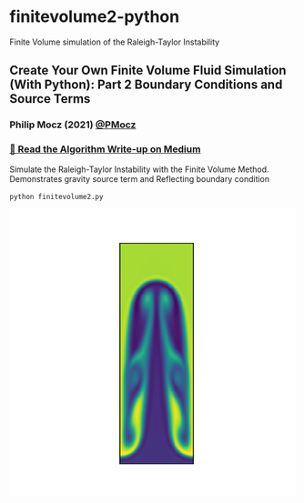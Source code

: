 # finitevolume2-python
Finite Volume simulation of the Raleigh-Taylor Instability

## Create Your Own Finite Volume Fluid Simulation (With Python): Part 2 Boundary Conditions and Source Terms

### Philip Mocz (2021) [@PMocz](https://twitter.com/PMocz)

### [📝 Read the Algorithm Write-up on Medium](https://philip-mocz.medium.com/create-your-own-finite-volume-fluid-simulation-with-python-part-2-boundary-conditions-source-bda6994b4645)

Simulate the Raleigh-Taylor Instability with the Finite Volume Method. Demonstrates gravity source term and Reflecting boundary condition


```
python finitevolume2.py
```

![Simulation](./finitevolume2.png)
